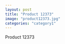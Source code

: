 ```yaml
---
layout: post
title: "Product 12373"
image: "product12373.jpg"
categories: "category1"
---
```

Product 12373
